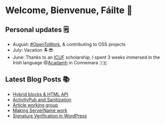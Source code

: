 # Welcome, Bienvenue, Fáilte 👋

## Personal updates 🗒
- August: [#OpenToWork](https://www.linkedin.com/in/django-doucet/), & contributing to OSS projects
- July: Vacation 🏝😎
- June: Thanks to an [ICUF](https://www.icuf.ie/) scholarship, I spent 3 weeks immersed in the Irish language @[Acadamh](https://www.acadamh.ie/) in Connemara 🇮🇪


## Latest Blog Posts 📚
<!-- BLOG-POST-LIST:START -->
- [Hybrid blocks &amp; HTML API](https://mediaformat.org/2024/08/hybrid-blocks-html-api/?utm_source=rss&utm_medium=rss&utm_campaign=hybrid-blocks-html-api)
- [ActivityPub and Sanitization](https://mediaformat.org/2024/07/activitypub-and-sanitization/?utm_source=rss&utm_medium=rss&utm_campaign=activitypub-and-sanitization)
- [Article working group](https://mediaformat.org/2024/02/article-working-group/?utm_source=rss&utm_medium=rss&utm_campaign=article-working-group)
- [Making ServerName work](https://mediaformat.org/2024/01/making-servername-work/?utm_source=rss&utm_medium=rss&utm_campaign=making-servername-work)
- [Signature Verification in WordPress](https://mediaformat.org/2023/10/signature-verification-in-wordpress/?utm_source=rss&utm_medium=rss&utm_campaign=signature-verification-in-wordpress)
<!-- BLOG-POST-LIST:END -->

